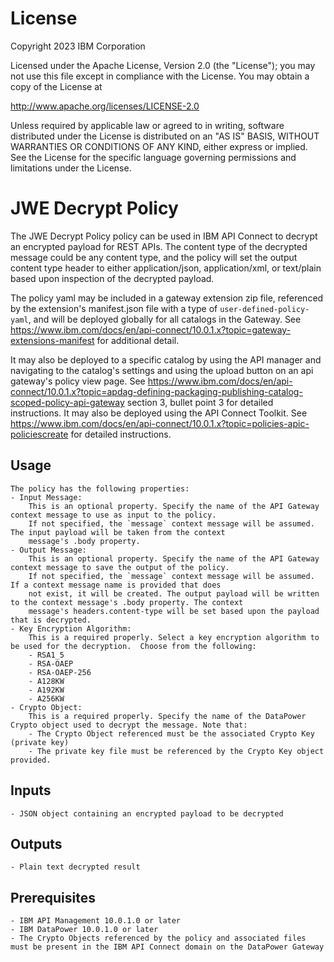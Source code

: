 # License

Copyright 2023 IBM Corporation

Licensed under the Apache License, Version 2.0 (the "License");
you may not use this file except in compliance with the License.
You may obtain a copy of the License at

http://www.apache.org/licenses/LICENSE-2.0

Unless required by applicable law or agreed to in writing, software
distributed under the License is distributed on an "AS IS" BASIS,
WITHOUT WARRANTIES OR CONDITIONS OF ANY KIND, either express or implied.
See the License for the specific language governing permissions and
limitations under the License.

# JWE Decrypt Policy

The JWE Decrypt Policy policy can be used in IBM API Connect to decrypt
an encrypted payload for REST APIs. The content type of the decrypted message could be any content type,
and the policy will set the output content type header to either application/json, application/xml, or
text/plain based upon inspection of the decrypted payload.

The policy yaml may be included in a gateway extension zip file, referenced by the extension's
manifest.json file with a type of `user-defined-policy-yaml`, and will be deployed globally for
all catalogs in the Gateway. See https://www.ibm.com/docs/en/api-connect/10.0.1.x?topic=gateway-extensions-manifest
for additional detail.

It may also be deployed to a specific catalog by using the API manager and navigating to the catalog's
settings and using the upload button on an api gateway's policy view page. See https://www.ibm.com/docs/en/api-connect/10.0.1.x?topic=apdag-defining-packaging-publishing-catalog-scoped-policy-api-gateway
section 3, bullet point 3 for detailed instructions. It may also be deployed using the API Connect Toolkit. See
https://www.ibm.com/docs/en/api-connect/10.0.1.x?topic=policies-apic-policiescreate for detailed instructions.

## Usage

    The policy has the following properties:
    - Input Message:
        This is an optional property. Specify the name of the API Gateway context message to use as input to the policy.
        If not specified, the `message` context message will be assumed. The input payload will be taken from the context
        message's .body property.
    - Output Message:
        This is an optional property. Specify the name of the API Gateway context message to save the output of the policy.
        If not specified, the `message` context message will be assumed. If a context message name is provided that does
        not exist, it will be created. The output payload will be written to the context message's .body property. The context
        message's headers.content-type will be set based upon the payload that is decrypted.
    - Key Encryption Algorithm:
        This is a required properly. Select a key encryption algorithm to be used for the decryption.  Choose from the following:
        - RSA1_5
        - RSA-OAEP
        - RSA-OAEP-256
        - A128KW
        - A192KW
        - A256KW
    - Crypto Object:
        This is a required properly. Specify the name of the DataPower Crypto object used to decrypt the message. Note that:
        - The Crypto Object referenced must be the associated Crypto Key (private key)
        - The private key file must be referenced by the Crypto Key object provided.

## Inputs

    - JSON object containing an encrypted payload to be decrypted

## Outputs

    - Plain text decrypted result

## Prerequisites

    - IBM API Management 10.0.1.0 or later
    - IBM DataPower 10.0.1.0 or later
    - The Crypto Objects referenced by the policy and associated files must be present in the IBM API Connect domain on the DataPower Gateway

